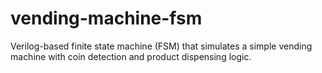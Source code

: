 # vending-machine-fsm
Verilog-based finite state machine (FSM) that simulates a simple vending machine with coin detection and product dispensing logic.

